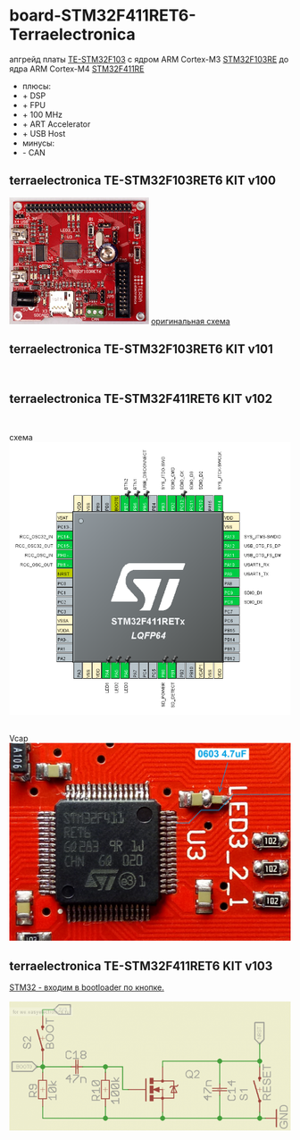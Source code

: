 # board-STM32F411RET6-Terraelectronica
апгрейд платы <a href="https://www.terraelectronica.ru/news/663">TE-STM32F103</a> с ядром ARM Cortex-M3 <a href="https://www.st.com/content/st_com/en/products/microcontrollers-microprocessors/stm32-32-bit-arm-cortex-mcus/stm32-mainstream-mcus/stm32f1-series/stm32f103/stm32f103re.html">STM32F103RE</a> до ядра ARM Cortex-M4 <a href="https://www.st.com/content/st_com/en/products/microcontrollers-microprocessors/stm32-32-bit-arm-cortex-mcus/stm32-high-performance-mcus/stm32f4-series/stm32f411/stm32f411re.html">STM32F411RE</a>
<br>

<ul>
 <li>плюсы:</li>
 <li>+ DSP</li>
 <li>+ FPU</li>
 <li>+ 100 MHz</li>
 <li>+ ART Accelerator</li>
 <li>+ USB Host</li>
 <li>минусы:</li>
 <li>- CAN</li> 
</ul>

<h2>terraelectronica TE-STM32F103RET6 KIT v100</h2>
<img src="https://github.com/RusikOk/board-STM32F411RET6-Terraelectronica/blob/main/6_%D1%84%D0%BE%D1%82%D0%BE/terraelectronica%20TE-STM32F103RET6%20KIT%20v100%20top.jpg" alt="">
<a href="https://github.com/RusikOk/board-STM32F411RET6-Terraelectronica/blob/main/3_%D1%81%D1%85%D0%B5%D0%BC%D1%8B/terraelectronica%20TE-STM32F103RET6%20KIT%20v100.pdf">оригинальная схема</a>

<h2>terraelectronica TE-STM32F103RET6 KIT v101</h2>
<img src="https://github.com/RusikOk/board-STM32F411RET6-Terraelectronica/blob/main/6_%D1%84%D0%BE%D1%82%D0%BE/terraelectronica%20TE-STM32F103RET6%20KIT%20v101%20top.jpg" alt="">
<img src="https://github.com/RusikOk/board-STM32F411RET6-Terraelectronica/blob/main/6_%D1%84%D0%BE%D1%82%D0%BE/terraelectronica%20TE-STM32F103RET6%20KIT%20v101%20bottom.jpg" alt="">

<h2>terraelectronica TE-STM32F411RET6 KIT v102</h2>
<img src="https://github.com/RusikOk/board-STM32F411RET6-Terraelectronica/blob/main/6_%D1%84%D0%BE%D1%82%D0%BE/terraelectronica%20TE-STM32F411RET6%20KIT%20v102%20top.jpg" alt="">
<img src="https://github.com/RusikOk/board-STM32F411RET6-Terraelectronica/blob/main/6_%D1%84%D0%BE%D1%82%D0%BE/terraelectronica%20TE-STM32F411RET6%20KIT%20v102%20bottom.jpg" alt="">

схема
<img src="https://github.com/RusikOk/board-STM32F411RET6-Terraelectronica/blob/main/3_%D1%81%D1%85%D0%B5%D0%BC%D1%8B/terraelectronica%20TE-STM32F411RET6%20KIT%20v102%20cube.png" alt="">
<img src="https://github.com/RusikOk/board-STM32F411RET6-Terraelectronica/blob/main/3_%D1%81%D1%85%D0%B5%D0%BC%D1%8B/terraelectronica%20TE-STM32F411RET6%20KIT%20v102.jpg" alt="">

Vcap
<img src="https://github.com/RusikOk/board-STM32F411RET6-Terraelectronica/blob/main/3_%D1%81%D1%85%D0%B5%D0%BC%D1%8B/terraelectronica%20TE-STM32F411RET6%20KIT%20v102%20Vcap.jpg" alt="">

<h2>terraelectronica TE-STM32F411RET6 KIT v103</h2>
<a href="http://we.easyelectronics.ru/Shematech/stm32---vhodim-v-bootloader-po-knopke.html">STM32 - входим в bootloader по кнопке.</a>
<br>
<br>
<img src="https://github.com/RusikOk/board-STM32F411RET6-Terraelectronica/blob/main/3_%D1%81%D1%85%D0%B5%D0%BC%D1%8B/auto%20reset%20on%20boot0.png" alt="">

